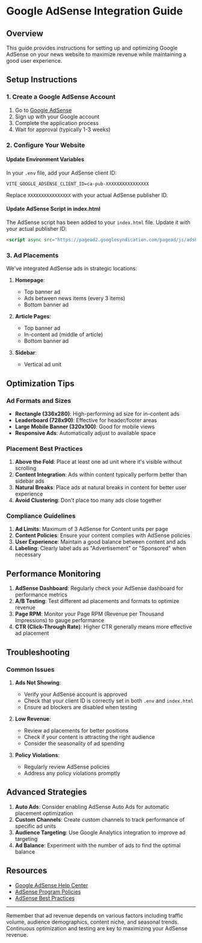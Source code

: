 # Google AdSense Integration Guide

## Overview

This guide provides instructions for setting up and optimizing Google AdSense on your news website to maximize revenue while maintaining a good user experience.

## Setup Instructions

### 1. Create a Google AdSense Account

1. Go to [Google AdSense](https://www.google.com/adsense/)
2. Sign up with your Google account
3. Complete the application process
4. Wait for approval (typically 1-3 weeks)

### 2. Configure Your Website

#### Update Environment Variables

In your `.env` file, add your AdSense client ID:

```
VITE_GOOGLE_ADSENSE_CLIENT_ID=ca-pub-XXXXXXXXXXXXXXXX
```

Replace `XXXXXXXXXXXXXXXX` with your actual AdSense publisher ID.

#### Update AdSense Script in index.html

The AdSense script has been added to your `index.html` file. Update it with your actual publisher ID:

```html
<script async src="https://pagead2.googlesyndication.com/pagead/js/adsbygoogle.js?client=ca-pub-XXXXXXXXXXXXXXXX" crossorigin="anonymous"></script>
```

### 3. Ad Placements

We've integrated AdSense ads in strategic locations:

1. **Homepage**:
   - Top banner ad
   - Ads between news items (every 3 items)
   - Bottom banner ad

2. **Article Pages**:
   - Top banner ad
   - In-content ad (middle of article)
   - Bottom banner ad

3. **Sidebar**:
   - Vertical ad unit

## Optimization Tips

### Ad Formats and Sizes

- **Rectangle (336x280)**: High-performing ad size for in-content ads
- **Leaderboard (728x90)**: Effective for header/footer areas
- **Large Mobile Banner (320x100)**: Good for mobile views
- **Responsive Ads**: Automatically adjust to available space

### Placement Best Practices

1. **Above the Fold**: Place at least one ad unit where it's visible without scrolling
2. **Content Integration**: Ads within content typically perform better than sidebar ads
3. **Natural Breaks**: Place ads at natural breaks in content for better user experience
4. **Avoid Clustering**: Don't place too many ads close together

### Compliance Guidelines

1. **Ad Limits**: Maximum of 3 AdSense for Content units per page
2. **Content Policies**: Ensure your content complies with AdSense policies
3. **User Experience**: Maintain a good balance between content and ads
4. **Labeling**: Clearly label ads as "Advertisement" or "Sponsored" when necessary

## Performance Monitoring

1. **AdSense Dashboard**: Regularly check your AdSense dashboard for performance metrics
2. **A/B Testing**: Test different ad placements and formats to optimize revenue
3. **Page RPM**: Monitor your Page RPM (Revenue per Thousand Impressions) to gauge performance
4. **CTR (Click-Through Rate)**: Higher CTR generally means more effective ad placement

## Troubleshooting

### Common Issues

1. **Ads Not Showing**:
   - Verify your AdSense account is approved
   - Check that your client ID is correctly set in both `.env` and `index.html`
   - Ensure ad blockers are disabled when testing

2. **Low Revenue**:
   - Review ad placements for better positions
   - Check if your content is attracting the right audience
   - Consider the seasonality of ad spending

3. **Policy Violations**:
   - Regularly review AdSense policies
   - Address any policy violations promptly

## Advanced Strategies

1. **Auto Ads**: Consider enabling AdSense Auto Ads for automatic placement optimization
2. **Custom Channels**: Create custom channels to track performance of specific ad units
3. **Audience Targeting**: Use Google Analytics integration to improve ad targeting
4. **Ad Balance**: Experiment with the number of ads to find the optimal balance

## Resources

- [Google AdSense Help Center](https://support.google.com/adsense/)
- [AdSense Program Policies](https://support.google.com/adsense/answer/48182)
- [AdSense Best Practices](https://support.google.com/adsense/answer/1348695)

---

Remember that ad revenue depends on various factors including traffic volume, audience demographics, content niche, and seasonal trends. Continuous optimization and testing are key to maximizing your AdSense revenue.